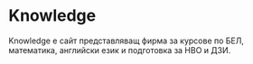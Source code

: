 # Knowledge

Knowledge е сайт представляващ фирма за курсове по БЕЛ, математика, английски език и подготовка за НВО и ДЗИ.
